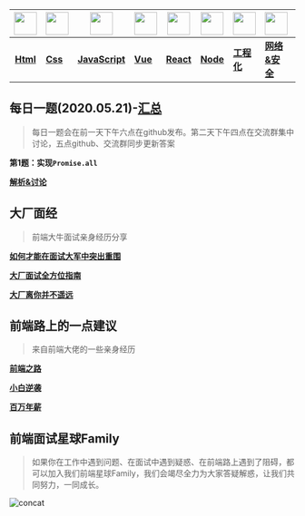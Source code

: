 | <img src="http://smartlive.site/html.png" width="40px" > | <img src="http://smartlive.site/css.png" width="40px" > | <img src="http://smartlive.site/js.png" width="40px" > | <img src="http://smartlive.site/vue.png" width="40px" > | <img src="http://smartlive.site/react.png" width="40px" > | <img src="http://smartlive.site/node.png" width="40px" > | <img src="http://smartlive.site/webpack.png" width="40px" > | <img src="http://smartlive.site/http.png" width="40px" > | <img src="http://smartlive.site/algorithm.png" width="30px" > | <img src="http://smartlive.site/write.png" width="40px" > | <img src="http://smartlive.site/other.png" width="40px" > |
| :------------------------------------------------------: | ------------------------------------------------------- | ------------------------------------------------------ | ------------------------------------------------------- | --------------------------------------------------------- | :------------------------------------------------------: | ----------------------------------------------------------- | -------------------------------------------------------- | ------------------------------------------------------------ | --------------------------------------------------------- | --------------------------------------------------------- |
|                        **[Html]()**                        | **[Css]()**                                                 | **[JavaScript]()**                                         | **[Vue]()**                                                 | **[React]()**                                                 |                         **[Node]()**                         | **[工程化]()**                                                  | **[网络&安全]()**                                            | **[算法]()**                                                     | **[编程题]()**                                                | **[其它]()**                                                  |

## 每日一题(2020.05.21)-[汇总](https://github.com/lgwebdream/FE-Interview-Planet/blob/master/summarry/daily.md)

> 每日一题会在前一天下午六点在github发布。第二天下午四点在交流群集中讨论，五点github、交流群同步更新答案

**第1题：实现`Promise.all`**

**[解析&讨论](https://github.com/lgwebdream/FE-Interview-Planet/issues/2)**

## 大厂面经

> 前端大牛面试亲身经历分享

**[如何才能在面试大军中突出重围]()**

**[大厂面试全方位指南]()**

**[大厂离你并不遥远]()**

## 前端路上的一点建议

> 来自前端大佬的一些亲身经历

**[前端之路]()**

**[小白逆袭]()**

**[百万年薪]()**

## 前端面试星球Family

> 如果你在工作中遇到问题、在面试中遇到疑惑、在前端路上遇到了阻碍，都可以加入我们前端星球Family，我们会竭尽全力为大家答疑解惑，让我们共同努力，一同成长。

![concat](http://smartlive.site/concat.jpg)

